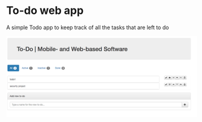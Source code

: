 # To-do web app
A simple Todo app to keep track of all the tasks that are left to do 
 <p align="center">
 <img  src="https://github.com/AirinB/To-do-webpage/blob/main/todowebpage.png"/></p>
 </p>  
